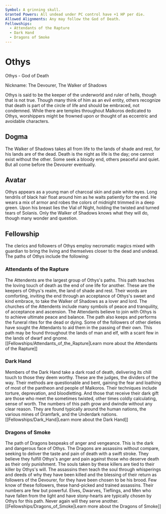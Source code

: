 ```yaml
---
Symbol: A grinning skull.
Granted Powers: All undead under PC control have +1 HP per die.
Allowed Alignments: Any may follow the God of Death.
Fellowships:
  - Attendants of the Rapture
  - Dark Hand
  - Dragons of Smoke
---
```


# Othys

Othys - God of Death

Nickname: The Devourer, The Walker of Shadows

Othys is said to be the keeper of the underworld and ruler of hells, though that is not true. Though many think of him as an evil entity, others recognize that death is part of the circle of life and should be embraced, not condemned. While there are temples throughout Malkoros dedicated to Othys, worshippers might be frowned upon or thought of as eccentric and avoidable characters.

## Dogma
The Walker of Shadows takes all from life to the lands of shade and rest, for his lands are of the dead. Death is the night as life is the day; one cannot exist without the other. Some seek a bloody end, others peaceful and quiet. But all come before the Devourer eventually.

## Avatar
Othys appears as a young man of charcoal skin and pale white eyes. Long tendrils of black hair float around him as he waits patiently for the end. He wears a mix of armor and robes the colors of midnight trimmed in a deep green. Upon his breast lies the Vial of Night, holding the twisted and turned tears of Solanis. Only the Walker of Shadows knows what they will do, though many wonder and question.

## Fellowship
The clerics and followers of Othys employ necromatic magics mixed with guardian to bring the living and themselves closer to the dead and undead.
The paths of Othys include the following:

### Attendants of the Rapture
The Attendents are the largest group of Othys's paths. This path teaches the loving touch of death as the end of one life for another. These are the keepers of Othys's realm, the land of shade and rest. Their words are comforting, inviting the end through an acceptance of Othys's sweet and kind embrace, to take the Walker of Shadows as a lover and lord. The churches of the Attendents include many symbols of peace and tranquility, of acceptance and ascension. The Attendants believe to join with Othys is to achieve ultimate peace and balance. The path also keeps and performs the funeral rites for the dead or dying. Some of the followers of other dieties have sought the Attendants to aid them in the passing of their own. This path may be found throughout the lands of man and elf, with a scant few in the lands of dwarf and gnome.
[[Fellowships/Attendants_of_the_Rapture|Learn more about the Attendants of the Rapture]]

### Dark Hand
Members of the Dark Hand take a dark road of death, delivering its chill touch to those they deem worthy. These are the judges, the dividers of the way. Their methods are questionable and bent, gaining the fear and loathing of most of the pantheon and people of Malkoros. Their techniques include torture, deprevation, and bloodletting. And those that receive their dark gift are those who meet the sometimes twisted, other times coldly calculating, sense of worth. The numbers of this path grow and dwindle without any clear reason. They are found typically around the human nations, the various mines of Dramfark, and the Underdark nations.
[[Fellowships/Dark_Hand|Learn more about the Dark Hand]]

### Dragons of Smoke
The path of Dragons bespeaks of anger and vengeance. This is the dark and dangerous face of Othys. The Dragons are assassins without compare, seeking to deliver the taste and pain of death with a swift stroke. They believe they fulfill Othys's anger and pain against those who deserve death as their only punishment. The souls taken by these killers are tied to their killer by Othys's will. The assassins then teach the soul through whisperings and deeds of why they have been killed and the blessing of their return as followers of the Devourer, for they have been chosen to be his brood. Few know of these followers, these hand-picked and trained assassins. Their numbers are few but powerful. Elves, Dwarves, Tieflings, and Men who have fallen from the light and have stony-hearts are typically chosen by Othys for this path. Never again will they serve another.
[[Fellowships/Dragons_of_Smoke|Learn more about the Dragons of Smoke]]